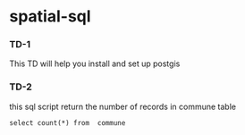 # spatial-sql
### TD-1
This TD will help you install and set up postgis


### TD-2
this sql script return the number of records in commune table

`select count(*) from  commune `





